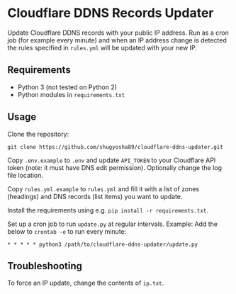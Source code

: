 # Cloudflare DDNS Records Updater
Update Cloudflare DDNS records with your public IP address.
Run as a cron job (for example every minute) and when an IP address change is detected the rules specified in `rules.yml` will be updated with your new IP.

## Requirements
* Python 3 (not tested on Python 2)
* Python modules in `requirements.txt`

## Usage
Clone the repository:
```
git clone https://github.com/shugyosha89/cloudflare-ddns-updater.git
```

Copy `.env.example` to `.env` and update `API_TOKEN` to your Cloudflare API token (note: it must have DNS edit permission).
Optionally change the log file location.

Copy `rules.yml.example` to `rules.yml` and fill it with a list of zones (headings) and DNS records (list items) you want to update.

Install the requirements using e.g. `pip install -r requirements.txt`.

Set up a cron job to run `update.py` at regular intervals.
Example: Add the below to `crontab -e` to run every minute:
```
* * * * * python3 /path/to/cloudflare-ddns-updater/update.py
```

## Troubleshooting
To force an IP update, change the contents of `ip.txt`.
